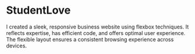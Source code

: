 # StudentLove
I created a sleek, responsive business website using flexbox techniques. It reflects expertise, has efficient code, and offers optimal user experience. The flexible layout ensures a consistent browsing experience across devices.
